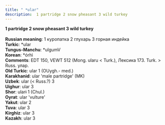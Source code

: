 ```yaml
---
title: " *ular"
description:  1 partridge 2 snow pheasant 3 wild turkey
---
```

<strong> 1 partridge 2 snow pheasant 3 wild turkey</strong><br><br>
<strong>Russian meaning</strong>:  1 куропатка 2 глухарь 3 горная индейка<br>
<strong>Turkic</strong>:  *ular<br>
<strong>Tungus-Manchu</strong>:  *ulgumV<br>
<strong>Korean</strong>:  *órhì<br>
<strong>Comments</strong>:  EDT 150, VEWT 512 (Mong. ularu < Turk.), Лексика 173. Turk. > Russ. улар.<br>
<strong>Old Turkic</strong>:  ular 1 (OUygh.- med.)<br>
<strong>Karakhanid</strong>:  ular 'male partridge' (MK)<br>
<strong>Uzbek</strong>:  ular (< Russ.?) 3<br>
<strong>Uighur</strong>:  ular 3<br>
<strong>Shor</strong>:  ularɨ 1 (Chul.)<br>
<strong>Oyrat</strong>:  ular 'vulture'<br>
<strong>Yakut</strong>:  ular 2<br>
<strong>Tuva</strong>:  ular 3<br>
<strong>Kirghiz</strong>:  ular 3<br>
<strong>Kazakh</strong>:  ular 3<br>


